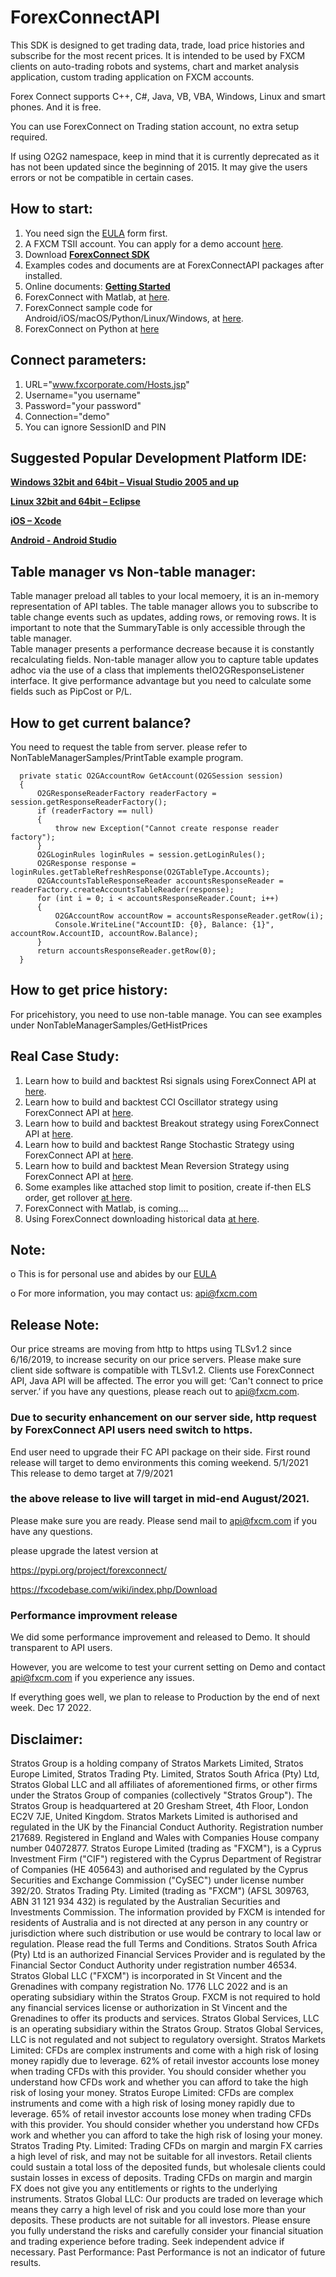 # ForexConnectAPI

This SDK is designed to get trading data, trade, load price histories and subscribe for the most recent prices. 
It is intended to be used by FXCM clients on auto-trading robots and systems, 
chart and market analysis application, custom trading application on FXCM accounts.

Forex Connect supports C++, C#, Java, VB, VBA, Windows, Linux and smart phones. And it is free.

You can use ForexConnect on Trading station account, no extra setup required.

If using O2G2 namespace, keep in mind that it is currently deprecated as it has not been updated since the beginning of 2015. 
It may give the users errors or not be compatible in certain cases.

## How to start:
1) You need sign the [EULA](https://www.fxcm.com/uk/forms/eula/) form first. 
2) A FXCM TSII account. You can apply for a demo account [here](https://www.fxcm.com/uk/algorithmic-trading/api-trading/). 
3) Download [**ForexConnect SDK**](http://www.fxcodebase.com/wiki/index.php/Download)
4) Examples codes and documents are at ForexConnectAPI packages after installed.
5) Online documents: [**Getting Started**](https://apiwiki.fxcorporate.com/api/Getting%20Started.pdf)
6) ForexConnect with Matlab, at [here](https://apiwiki.fxcorporate.com/api/StrategyRealCaseStudy/ForexConnectAPI/FXCM-MATLAB-master.zip).
7) ForexConnect sample code for Android/iOS/macOS/Python/Linux/Windows, at [here](https://github.com/gehtsoft/forex-connect/tree/master/samples).
8) ForexConnect on Python at [here](http://fxcodebase.com/code/viewforum.php?f=51)

## Connect parameters:
1) URL="www.fxcorporate.com/Hosts.jsp"
2) Username="you username"
3) Password="your password"
4) Connection="demo"
5) You can ignore SessionID and PIN

## Suggested Popular Development Platform IDE:
[**Windows 32bit and 64bit – Visual Studio 2005 and up**](https://www.visualstudio.com/en-us/downloads/download-visual-studio-vs.aspx)

[**Linux 32bit and 64bit – Eclipse**](https://eclipse.org/)

[**iOS – Xcode**](https://developer.apple.com/xcode/ide/)

[**Android - Android Studio**](https://developer.android.com/studio/intro/index.html)

## Table manager vs Non-table manager:
Table manager preload all tables to your local memoery, it is an in-memory representation of API tables. The table manager allows you to subscribe to table change events such as updates, adding rows, or removing rows. It is important to note that the 
SummaryTable is only accessible through the table manager.  
Table manager presents a performance decrease because it is constantly recalculating fields.
Non-table manager allow you to capture table updates adhoc via the use of a class that implements theIO2GResponseListener interface. It give performance advantage but you need to calculate some fields such as PipCost or P/L.

## How to get current balance?
You need to request the table from server. please refer to NonTableManagerSamples/PrintTable example program.

      private static O2GAccountRow GetAccount(O2GSession session)
      {
          O2GResponseReaderFactory readerFactory = session.getResponseReaderFactory();
          if (readerFactory == null)
          {
              throw new Exception("Cannot create response reader factory");
          }
          O2GLoginRules loginRules = session.getLoginRules();
          O2GResponse response = loginRules.getTableRefreshResponse(O2GTableType.Accounts);
          O2GAccountsTableResponseReader accountsResponseReader = readerFactory.createAccountsTableReader(response);
          for (int i = 0; i < accountsResponseReader.Count; i++)
          {
              O2GAccountRow accountRow = accountsResponseReader.getRow(i);
              Console.WriteLine("AccountID: {0}, Balance: {1}", accountRow.AccountID, accountRow.Balance);
          }
          return accountsResponseReader.getRow(0);
      }

## How to get price history:
For pricehistory, you need to use non-table manage. 
You can see examples under NonTableManagerSamples/GetHistPrices


## Real Case Study:
1. Learn how to build and backtest Rsi signals using ForexConnect API at <a href="https://apiwiki.fxcorporate.com/api/StrategyRealCaseStudy/ForexConnectAPI/RsiSignals_via_ForexConnectAPI.zip">here</a>.
2. Learn how to build and backtest CCI Oscillator strategy using ForexConnect API at <a href="https://apiwiki.fxcorporate.com/api/StrategyRealCaseStudy/ForexConnectAPI/2.1.CCI_via_FC_API.zip">here</a>.
3. Learn how to build and backtest Breakout strategy using ForexConnect API at <a href="https://apiwiki.fxcorporate.com/api/StrategyRealCaseStudy/ForexConnectAPI/3.1.BreakoutStrategy_via_FC_API.zip">here</a>.
4. Learn how to build and backtest Range Stochastic Strategy using ForexConnect API at <a href="https://apiwiki.fxcorporate.com/api/StrategyRealCaseStudy/ForexConnectAPI/4.1.StochasticStrategy_via.FC.API.zip">here</a>.
5. Learn how to build and backtest Mean Reversion Strategy using ForexConnect API at <a href="https://apiwiki.fxcorporate.com/api/StrategyRealCaseStudy/ForexConnectAPI/5.1.MeanReverionStrategy_via_FC_API.zip">here</a>.
6. Some examples like attached stop limit to position, create if-then ELS order, get rollover <a href="https://apiwiki.fxcorporate.com/api/StrategyRealCaseStudy/ForexConnectAPI/FC-examples-master.zip">at here</a>.
7. ForexConnect with Matlab, is coming....
8. Using ForexConnect downloading historical data <a href="https://apiwiki.fxcorporate.com/api/StrategyRealCaseStudy/ForexConnectAPI/FXCMHDD-master.zip">at here</a>.

## Note:
o	This is for personal use and abides by our [EULA](https://www.fxcm.com//forms/eula/)

o	For more information, you may contact us: api@fxcm.com

## Release Note:
Our price streams are moving from http to https using TLSv1.2 since 6/16/2019, to increase security on our price servers. 
Please make sure client side software is compatible with TLSv1.2.
Clients use ForexConnect API, Java API will be affected.
The error you will get: ‘Can't connect to price server.’
if you have any questions, please reach out to api@fxcm.com.

### Due to security enhancement on our server side, http request by ForexConnect API users need switch to https.
End user need to upgrade their FC API package on their side.
First round release will target to demo environments this coming weekend. 5/1/2021
This release to demo target at 7/9/2021 

### the above release to live will target in mid-end August/2021. 
Please make sure you are ready.
Please send mail to api@fxcm.com if you have any questions. 

please upgrade the latest version at 

https://pypi.org/project/forexconnect/

https://fxcodebase.com/wiki/index.php/Download

### Performance improvment release 
We did some performance improvement and released to Demo. It should transparent to API users.

However, you are welcome to test your current setting on Demo and contact api@fxcm.com if you experience any issues.

If everything goes well, we plan to release to Production by the end of next week. Dec 17 2022.


## Disclaimer:

Stratos Group is a holding company of Stratos Markets Limited, Stratos Europe Limited, Stratos Trading Pty. Limited, Stratos South Africa (Pty) Ltd, Stratos Global LLC and all affiliates of aforementioned firms, or other firms under the Stratos Group of companies (collectively "Stratos Group").
The Stratos Group is headquartered at 20 Gresham Street, 4th Floor, London EC2V 7JE, United Kingdom. Stratos Markets Limited is authorised and regulated in the UK by the Financial Conduct Authority. Registration number 217689. Registered in England and Wales with Companies House company number 04072877. Stratos Europe Limited (trading as "FXCM"), is a Cyprus Investment Firm ("CIF") registered with the Cyprus Department of Registrar of Companies (HE 405643) and authorised and regulated by the Cyprus Securities and Exchange Commission ("CySEC") under license number 392/20. Stratos Trading Pty. Limited (trading as "FXCM") (AFSL 309763, ABN 31 121 934 432) is regulated by the Australian Securities and Investments Commission. The information provided by FXCM is intended for residents of Australia and is not directed at any person in any country or jurisdiction where such distribution or use would be contrary to local law or regulation. Please read the full Terms and Conditions. Stratos South Africa (Pty) Ltd is an authorized Financial Services Provider and is regulated by the Financial Sector Conduct Authority under registration number 46534. Stratos Global LLC ("FXCM") is incorporated in St Vincent and the Grenadines with company registration No. 1776 LLC 2022 and is an operating subsidiary within the Stratos Group. FXCM is not required to hold any financial services license or authorization in St Vincent and the Grenadines to offer its products and services. Stratos Global Services, LLC is an operating subsidiary within the Stratos Group. Stratos Global Services, LLC is not regulated and not subject to regulatory oversight.
Stratos Markets Limited: CFDs are complex instruments and come with a high risk of losing money rapidly due to leverage. 62% of retail investor accounts lose money when trading CFDs with this provider. You should consider whether you understand how CFDs work and whether you can afford to take the high risk of losing your money.
Stratos Europe Limited: CFDs are complex instruments and come with a high risk of losing money rapidly due to leverage. 65% of retail investor accounts lose money when trading CFDs with this provider. You should consider whether you understand how CFDs work and whether you can afford to take the high risk of losing your money.
Stratos Trading Pty. Limited: Trading CFDs on margin and margin FX carries a high level of risk, and may not be suitable for all investors. Retail clients could sustain a total loss of the deposited funds, but wholesale clients could sustain losses in excess of deposits. Trading CFDs on margin and margin FX does not give you any entitlements or rights to the underlying instruments.
Stratos Global LLC: Our products are traded on leverage which means they carry a high level of risk and you could lose more than your deposits. These products are not suitable for all investors. Please ensure you fully understand the risks and carefully consider your financial situation and trading experience before trading. Seek independent advice if necessary.
Past Performance: Past Performance is not an indicator of future results.
